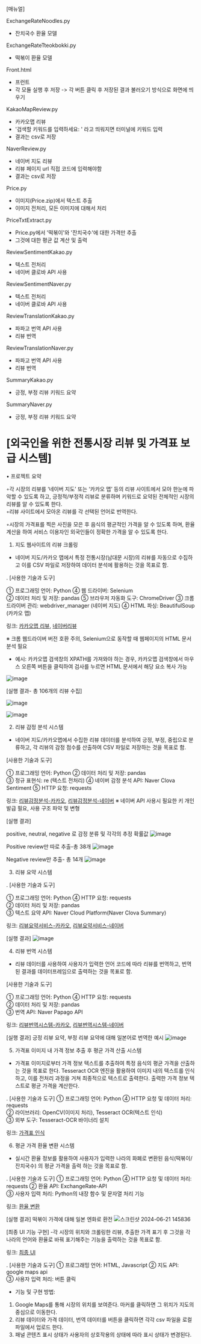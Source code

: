 [매뉴얼]

ExchangeRateNoodles.py
- 잔치국수 환율 모델

ExchangeRateTteokbokki.py
- 떡볶이 환율 모델

Front.html
- 프런트
- 각 모듈 실행 후 저장 -> 각 버튼 클릭 후 저장된 결과 불러오기 방식으로 화면에 띄우기

KakaoMapReview.py
- 카카오맵 리뷰
- '검색할 키워드를 입력하세요: ' 라고 띄워지면 터미널에 키워드 입력
- 결과는 csv로 저장

NaverReview.py
- 네이버 지도 리뷰
- 리뷰 페이지 url 직접 코드에 입력해야함
- 결과는 csv로 저장

Price.py
- 이미지(Price.zip)에서 텍스트 추출
- 이미지 전처리, 모든 이미지에 대해서 처리

PriceTxtExtract.py
- Price.py에서 '떡볶이'와 '잔치국수'에 대한 가격만 추출
- 그것에 대한 평균 값 계산 및 출력

ReviewSentimentKakao.py
- 텍스트 전처리
- 네이버 클로바 API 사용

ReviewSentimentNaver.py
- 텍스트 전처리
- 네이버 클로바 API 사용

ReviewTranslationKakao.py
- 파파고 번역 API 사용
- 리뷰 번역

ReviewTranslationNaver.py
- 파파고 번역 API 사용
- 리뷰 번역

SummaryKakao.py
- 긍정, 부정 리뷰 키워드 요약

SummaryNaver.py
- 긍정, 부정 리뷰 키워드 요약

# [외국인을 위한 전통시장 리뷰 및 가격표 보급 시스템]

• 프로젝트 요약

◦각 시장의 리뷰를 ‘네이버 지도’ 또는 ‘카카오 맵’ 등의 리뷰 사이트에서 모아 한눈에 파악할 수 있도록 하고, 긍정적/부정적 리뷰로 분류하며 키워드로 요약된 전체적인 시장의 리뷰를 알 수 있도록 한다.   
◦리뷰 사이트에서 모아온 리뷰를 각 선택된 언어로 번역한다.

◦시장의 가격표를 찍은 사진을 모은 후 음식의 평균적인 가격을 알 수 있도록 하며, 환율 계산을 하여 서비스 이용자인 외국인들이 정확한 가격을 알 수 있도록 한다.

1. 지도 웹사이트의 리뷰 크롤링
- 네이버 지도/카카오 맵에서 특정 전통시장(남대문 시장)의 리뷰를 자동으로 수집하고 이를 CSV 파일로  저장하여 데이터 분석에 활용하는 것을 목표로 함.

. [사용한 기술과 도구]

① 프로그래밍 언어: Python               ④ 웹 드라이버: Selenium       
② 데이터 처리 및 저장: pandas           ⑤ 브라우저 자동화 도구: ChromeDriver
③ 크롬 드라이버 관리: webdriver_manager (네이버 지도)
④ HTML 파싱: BeautifulSoup (카카오 맵)

링크: [카카오맵 리뷰](https://github.com/HL349/OSSTermProject/blob/main/KakaoMapReview.py), [네이버리뷰](https://github.com/HL349/OSSTermProject/blob/main/NaverReview.py)

※	크롬 웹드라이버 버전 호환 주의, Selenium으로 동작할 때 웹페이지의 HTML 문서 분석 필요
-	예시: 카카오맵 검색창의 XPATH를 가져와야 하는 경우, 카카오맵 검색창에서 마우스 오른쪽 버튼을 클릭하여 검사를 누르면 HTML 문서에서 해당 요소 복사 가능

![image](https://github.com/HL349/OSSTermProject/assets/163121438/0c46786a-762b-4434-bebb-27766cb07056)

[실행 결과- 총 106개의 리뷰 수집]

![image](https://github.com/HL349/OSSTermProject/assets/163121438/744b52e1-461d-4520-a768-8122609becad)

![image](https://github.com/HL349/OSSTermProject/assets/163121438/e2b0e603-22ce-4225-b021-3e2daab64046)

2. 리뷰 감정 분석 시스템
- 네이버 지도/카카오맵에서 수집한 리뷰 데이터를 분석하여 긍정, 부정, 중립으로 분류하고, 각 리뷰의 감정 점수를 산출하여 CSV 파일로 저장하는 것을 목표로 함.

[사용한 기술과 도구]

① 프로그래밍 언어: Python  ② 데이터 처리 및 저장: pandas       
③ 정규 표현식: re (텍스트 전처리) ④ 네이버 감정 분석 API: Naver Clova Sentiment
⑤ HTTP 요청: requests

링크: [리뷰감정분석-카카오](https://github.com/HL349/OSSTermProject/blob/main/ReviewSentimentKakao.py),
[리뷰감정분석-네이버](https://github.com/HL349/OSSTermProject/blob/main/ReviewSentimentNaver.py)
※	네이버 API 사용시 필요한 키 개인 발급 필요, 사용 구조 파악 및 변형

[실행 결과]

positive, neutral, negative 로 감정 분류 및 각각의 추정 확률값
![image](https://github.com/HL349/OSSTermProject/assets/163121438/7f6ce898-d574-46a0-8225-3eb93685b73a)

Positive review만 따로 추출-총 38개
![image](https://github.com/HL349/OSSTermProject/assets/163121438/42aceffa-9388-4aad-ab61-83edea910d00)

Negative review만 추출- 총 14개
 ![image](https://github.com/HL349/OSSTermProject/assets/163121438/31320030-d858-4514-8a5a-6e87feb05266)

3. 리뷰 요약 시스템

. [사용한 기술과 도구]

① 프로그래밍 언어: Python                 ④ HTTP 요청: requests  
② 데이터 처리 및 저장: pandas              
③ 텍스트 요약 API: Naver Cloud Platform(Naver Clova Summary)

링크: [리뷰요약서비스-카카오](https://github.com/HL349/OSSTermProject/blob/main/SummaryKakao.py),
      [리뷰요약서비스-네이버](https://github.com/HL349/OSSTermProject/blob/main/SummaryNaver.py)

[실행 결과]
![image](https://github.com/HL349/OSSTermProject/assets/163121438/2a6cdb6a-739f-46d0-bac9-15057d50c152)

4. 리뷰 번역 시스템
- 리뷰 데이터를 사용하여 사용자가 입력한 언어 코드에 따라 리뷰를 번역하고, 번역된 결과를 데이터프레임으로 출력하는 것을 목표로 함.

[사용한 기술과 도구]

① 프로그래밍 언어: Python                 ④ HTTP 요청: requests  
② 데이터 처리 및 저장: pandas              
③ 번역 API: Naver Papago API

링크: [리뷰번역시스템-카카오](https://github.com/HL349/OSSTermProject/blob/main/ReviewTranslationKakao.py),
[리뷰번역시스템-네이버](https://github.com/HL349/OSSTermProject/blob/main/ReviewTranslationNaver.py)

[실행 결과]
긍정 리뷰 요약, 부정 리뷰 요약에 대해 일본어로 번역한 예시
![image](https://github.com/HL349/OSSTermProject/assets/163121438/943d7022-1baf-486c-a0fd-f6d58e94ba83)

5. 가격표 이미지 내 가격 정보 추출 후 평균 가격 산출 시스템
- 가격표 이미지로부터 가격 정보 텍스트를 추출하여 특정 음식의 평균 가격을 산출하는 것을 목표로 한다. Tesseract OCR 엔진을 활용하여 이미지 내의 텍스트를 인식하고, 이를 전처리 과정을 거쳐 최종적으로 텍스트로 출력한다. 출력한 가격 정보 텍스트로 평균 가격을 계산한다.

. [사용한 기술과 도구]
① 프로그래밍 언어: Python             ④ HTTP 요청 및 데이터 처리: requests        
② 라이브러리: OpenCV(이미지 처리), Tesseract OCR(텍스트 인식)        
③ 외부 도구: Tesseract-OCR 바이너리 설치   

링크: [가격표 인식](https://github.com/HL349/OSSTermProject/blob/main/Price.py)

6. 평균 가격 환율 변환 시스템
- 실시간 환율 정보를 활용하여 사용자가 입력한 나라의 화폐로 변환된 음식(떡볶이/잔치국수)    의 평균 가격을 출력 하는 것을 목표로 함.

. [사용한 기술과 도구]
① 프로그래밍 언어: Python                 ④ HTTP 요청 및 데이터 처리: requests
② 환율 API: ExchangeRate-API              
③ 사용자 입력 처리: Python의 내장 함수 및 문자열 처리 기능

링크: [환율 변환](https://github.com/HL349/OSSTermProject/blob/main/PriceTxtExtract.py)

[실행 결과]
떡볶이 가격에 대해 일본 엔화로 환전
![스크린샷 2024-06-21 145836](https://github.com/HL349/OSSTermProject/assets/131737162/984bc416-f2c9-4eb1-a1ba-59efc845a5cc)

[최종 UI 기능 구현] 
-각 시장의 위치와 크롤링한 리뷰, 추출한 가격 표기 후 그것을 각 나라의 언어와 환율로 바꿔   표기해주는 기능을 출력하는 것을 목표로 함.

링크: [최종 UI](https://github.com/HL349/OSSTermProject/blob/main/Front.html)

. [사용한 기술과 도구]
① 프로그래밍 언어: HTML, Javascript
② 지도 API: google maps api              
③ 사용자 입력 처리: 버튼 클릭

- 기능 및 구현 방법:
1. Google Maps를 통해 시장의 위치를 보여준다. 마커를 클릭하면 그 위치가 지도의 중심으로 이동한다. 
2. 리뷰 데이터와 가격 데이터, 번역 데이터를 버튼을 클릭하면 각각 csv 파일을 로컬파일에서 업로드 한다.
3. 패널 콘텐츠 표시 상태가 사용자의 상호작용의 상태에 따라 표시 상태가 변경된다.







